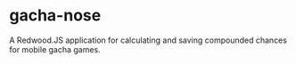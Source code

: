 # gacha-nose
A Redwood.JS application for calculating and saving compounded chances for mobile gacha games.
